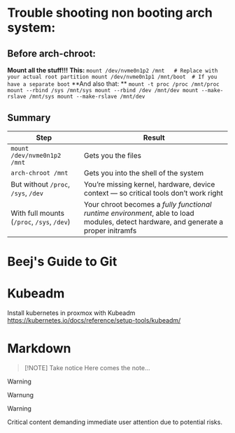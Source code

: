 # Trouble shooting non booting arch system:

## Before arch-chroot: 
**Mount all the stuff!!!**
**This:**
	```
	mount /dev/nvme0n1p2 /mnt   # Replace with your actual root partition
	mount /dev/nvme0n1p1 /mnt/boot  # If you have a separate boot
	```
**And also that: **
	```
	mount -t proc /proc /mnt/proc
	mount --rbind /sys /mnt/sys
	mount --rbind /dev /mnt/dev
	mount --make-rslave /mnt/sys
	mount --make-rslave /mnt/dev
	```
## Summary

| Step                                       | Result                                                                                                                               |
| ------------------------------------------ | ------------------------------------------------------------------------------------------------------------------------------------ |
| `mount /dev/nvme0n1p2 /mnt`                | Gets you the files                                                                                                                   |
| `arch-chroot /mnt`                         | Gets you into the shell of the system                                                                                                |
| But without `/proc`, `/sys`, `/dev`        | You’re missing kernel, hardware, device context — so critical tools don’t work right                                                 |
| With full mounts (`/proc`, `/sys`, `/dev`) | Your chroot becomes a *fully functional runtime environment*, able to load modules, detect hardware, and generate a proper initramfs |

# Beej's Guide to Git

# Kubeadm
Install kubernetes in proxmox with Kubeadm
https://kubernetes.io/docs/reference/setup-tools/kubeadm/

# Markdown
> [!NOTE]   Take notice
> Here comes the note...

> [!WARNING]
> Warnung


> [!WARNING]  
> Critical content demanding immediate user attention due to potential risks.




